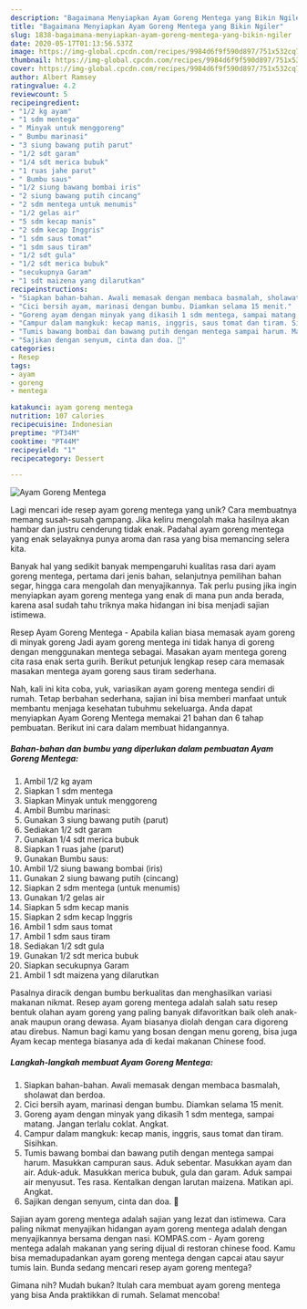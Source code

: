 ```yaml
---
description: "Bagaimana Menyiapkan Ayam Goreng Mentega yang Bikin Ngiler"
title: "Bagaimana Menyiapkan Ayam Goreng Mentega yang Bikin Ngiler"
slug: 1838-bagaimana-menyiapkan-ayam-goreng-mentega-yang-bikin-ngiler
date: 2020-05-17T01:13:56.537Z
image: https://img-global.cpcdn.com/recipes/9984d6f9f590d897/751x532cq70/ayam-goreng-mentega-foto-resep-utama.jpg
thumbnail: https://img-global.cpcdn.com/recipes/9984d6f9f590d897/751x532cq70/ayam-goreng-mentega-foto-resep-utama.jpg
cover: https://img-global.cpcdn.com/recipes/9984d6f9f590d897/751x532cq70/ayam-goreng-mentega-foto-resep-utama.jpg
author: Albert Ramsey
ratingvalue: 4.2
reviewcount: 5
recipeingredient:
- "1/2 kg ayam"
- "1 sdm mentega"
- " Minyak untuk menggoreng"
- " Bumbu marinasi"
- "3 siung bawang putih parut"
- "1/2 sdt garam"
- "1/4 sdt merica bubuk"
- "1 ruas jahe parut"
- " Bumbu saus"
- "1/2 siung bawang bombai iris"
- "2 siung bawang putih cincang"
- "2 sdm mentega untuk menumis"
- "1/2 gelas air"
- "5 sdm kecap manis"
- "2 sdm kecap Inggris"
- "1 sdm saus tomat"
- "1 sdm saus tiram"
- "1/2 sdt gula"
- "1/2 sdt merica bubuk"
- "secukupnya Garam"
- "1 sdt maizena yang dilarutkan"
recipeinstructions:
- "Siapkan bahan-bahan. Awali memasak dengan membaca basmalah, sholawat dan berdoa."
- "Cici bersih ayam, marinasi dengan bumbu. Diamkan selama 15 menit."
- "Goreng ayam dengan minyak yang dikasih 1 sdm mentega, sampai matang. Jangan terlalu coklat. Angkat."
- "Campur dalam mangkuk: kecap manis, inggris, saus tomat dan tiram. Sisihkan."
- "Tumis bawang bombai dan bawang putih dengan mentega sampai harum. Masukkan campuran saus. Aduk sebentar. Masukkan ayam dan air. Aduk-aduk. Masukkan merica bubuk, gula dan garam. Aduk sampai air menyusut. Tes rasa. Kentalkan dengan larutan maizena. Matikan api. Angkat."
- "Sajikan dengan senyum, cinta dan doa. 🖤"
categories:
- Resep
tags:
- ayam
- goreng
- mentega

katakunci: ayam goreng mentega 
nutrition: 107 calories
recipecuisine: Indonesian
preptime: "PT34M"
cooktime: "PT44M"
recipeyield: "1"
recipecategory: Dessert

---
```



![Ayam Goreng Mentega](https://img-global.cpcdn.com/recipes/9984d6f9f590d897/751x532cq70/ayam-goreng-mentega-foto-resep-utama.jpg)

Lagi mencari ide resep ayam goreng mentega yang unik? Cara membuatnya memang susah-susah gampang. Jika keliru mengolah maka hasilnya akan hambar dan justru cenderung tidak enak. Padahal ayam goreng mentega yang enak selayaknya punya aroma dan rasa yang bisa memancing selera kita.

Banyak hal yang sedikit banyak mempengaruhi kualitas rasa dari ayam goreng mentega, pertama dari jenis bahan, selanjutnya pemilihan bahan segar, hingga cara mengolah dan menyajikannya. Tak perlu pusing jika ingin menyiapkan ayam goreng mentega yang enak di mana pun anda berada, karena asal sudah tahu triknya maka hidangan ini bisa menjadi sajian istimewa.

Resep Ayam Goreng Mentega - Apabila kalian biasa memasak ayam goreng di minyak goreng Jadi ayam goreng mentega ini tidak hanya di goreng dengan menggunakan mentega sebagai. Masakan ayam mentega goreng cita rasa enak serta gurih. Berikut petunjuk lengkap resep cara memasak masakan mentega ayam goreng saus tiram sederhana.


Nah, kali ini kita coba, yuk, variasikan ayam goreng mentega sendiri di rumah. Tetap berbahan sederhana, sajian ini bisa memberi manfaat untuk membantu menjaga kesehatan tubuhmu sekeluarga. Anda dapat menyiapkan Ayam Goreng Mentega memakai 21 bahan dan 6 tahap pembuatan. Berikut ini cara dalam membuat hidangannya.

<!--inarticleads1-->

##### Bahan-bahan dan bumbu yang diperlukan dalam pembuatan Ayam Goreng Mentega:

1. Ambil 1/2 kg ayam
1. Siapkan 1 sdm mentega
1. Siapkan  Minyak untuk menggoreng
1. Ambil  Bumbu marinasi:
1. Gunakan 3 siung bawang putih (parut)
1. Sediakan 1/2 sdt garam
1. Gunakan 1/4 sdt merica bubuk
1. Siapkan 1 ruas jahe (parut)
1. Gunakan  Bumbu saus:
1. Ambil 1/2 siung bawang bombai (iris)
1. Gunakan 2 siung bawang putih (cincang)
1. Siapkan 2 sdm mentega (untuk menumis)
1. Gunakan 1/2 gelas air
1. Siapkan 5 sdm kecap manis
1. Siapkan 2 sdm kecap Inggris
1. Ambil 1 sdm saus tomat
1. Ambil 1 sdm saus tiram
1. Sediakan 1/2 sdt gula
1. Gunakan 1/2 sdt merica bubuk
1. Siapkan secukupnya Garam
1. Ambil 1 sdt maizena yang dilarutkan


Pasalnya diracik dengan bumbu berkualitas dan menghasilkan variasi makanan nikmat. Resep ayam goreng mentega adalah salah satu resep bentuk olahan ayam goreng yang paling banyak difavoritkan baik oleh anak-anak maupun orang dewasa. Ayam biasanya diolah dengan cara digoreng atau direbus. Namun bagi kamu yang bosan dengan menu goreng, bisa juga Ayam kecap mentega biasanya ada di kedai makanan Chinese food. 

<!--inarticleads2-->

##### Langkah-langkah membuat Ayam Goreng Mentega:

1. Siapkan bahan-bahan. Awali memasak dengan membaca basmalah, sholawat dan berdoa.
1. Cici bersih ayam, marinasi dengan bumbu. Diamkan selama 15 menit.
1. Goreng ayam dengan minyak yang dikasih 1 sdm mentega, sampai matang. Jangan terlalu coklat. Angkat.
1. Campur dalam mangkuk: kecap manis, inggris, saus tomat dan tiram. Sisihkan.
1. Tumis bawang bombai dan bawang putih dengan mentega sampai harum. Masukkan campuran saus. Aduk sebentar. Masukkan ayam dan air. Aduk-aduk. Masukkan merica bubuk, gula dan garam. Aduk sampai air menyusut. Tes rasa. Kentalkan dengan larutan maizena. Matikan api. Angkat.
1. Sajikan dengan senyum, cinta dan doa. 🖤


Sajian ayam goreng mentega adalah sajian yang lezat dan istimewa. Cara paling nikmat menyajikan hidangan ayam goreng mentega adalah dengan menyajikannya bersama dengan nasi. KOMPAS.com - Ayam goreng mentega adalah makanan yang sering dijual di restoran chinese food. Kamu bisa memadupadankan ayam goreng mentega dengan capcai atau sayur tumis lain. Bunda sedang mencari resep ayam goreng mentega? 

Gimana nih? Mudah bukan? Itulah cara membuat ayam goreng mentega yang bisa Anda praktikkan di rumah. Selamat mencoba!
